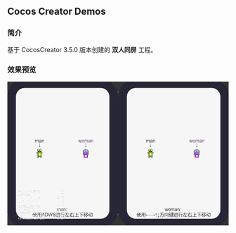## Cocos Creator Demos

### 简介
基于 CocosCreator 3.5.0 版本创建的 **双人同屏** 工程。

### 效果预览
![image](../../../gif/202201/2022012032.gif)